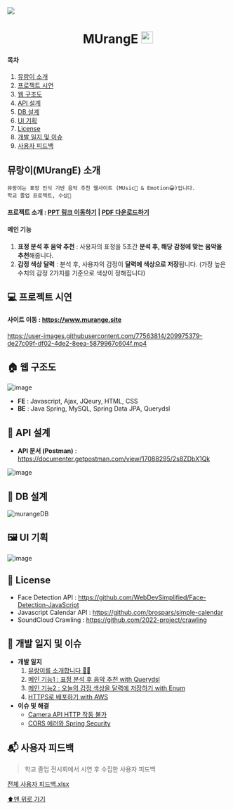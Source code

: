 
<img src="https://user-images.githubusercontent.com/77563814/202142308-614a5630-8757-44f6-bf08-cd388874750d.png" href="src/main/resources/static/images/murange.pdf"/>

<h1 align="center"> MUrangE <img src="https://user-images.githubusercontent.com/77563814/209101841-f736b358-8f22-4988-b24d-5ddd057a6edf.png" width="27" height="27"/> </h1>

#### 목차 

1. [뮤랑이 소개](#뮤랑이murange-소개)
2. [프로젝트 시연](#-프로젝트-시연)
3. [웹 구조도](#-웹-구조도)
4. [API 설계](#-api-설계)
5. [DB 설계](#-db-설계)
6. [UI 기획](#-ui-기획)
7. [License](#-license)
8. [개발 일지 및 이슈](#-개발-일지-및-이슈)
9. [사용자 피드백](#-사용자-피드백)

## 뮤랑이(MUrangE) 소개

    뮤랑이는 표정 인식 기반 음악 추천 웹사이트 (MUsic🎵 & Emotion😀)입니다.
    학교 졸업 프로젝트, 수상🎉

#### 프로젝트 소개 : [PPT 링크 이동하기](src/main/resources/static/images/murange.pdf) | [PDF 다운로드하기](https://github.com/2022-project/MU_rang_E/files/10293762/murange.pdf)

#### 메인 기능

1. **표정 분석 후 음악 추천** :  사용자의 표정을 5초간 **분석 후, 해당 감정에 맞는 음악을 추천**해줍니다.
2. **감정 색상 달력** : 분석 후, 사용자의 감정이 **달력에 색상으로 저장**됩니다. (가장 높은 수치의 감정 2가지를 기준으로 색상이 정해집니다)




## 💻 프로젝트 시연

#### 사이트 이동 : https://www.murange.site

https://user-images.githubusercontent.com/77563814/209975379-de27c09f-df02-4de2-8eea-5879967c604f.mp4

## 🏠 웹 구조도

![image](https://user-images.githubusercontent.com/77563814/198512288-ecb70706-b587-4c3f-802b-e5c4657dd03e.png)

- **FE** : Javascript, Ajax, JQeury, HTML, CSS
- **BE** : Java Spring, MySQL, Spring Data JPA, Querydsl

## 📁 API 설계

- **API 문서 (Postman)** : https://documenter.getpostman.com/view/17088295/2s8ZDbX1Qk

![image](https://user-images.githubusercontent.com/77563814/214326515-5afd91b6-ecc5-487e-bd9c-c7037e6105d3.png)

## 📂 DB 설계

![murangeDB](https://user-images.githubusercontent.com/77563814/209538865-e16752b1-8785-42f7-b929-e816f777dc8a.png)

## 🖼 UI 기획

![image](https://user-images.githubusercontent.com/77563814/193090214-6f6e2ff0-022e-4045-8e94-60dd72965cdd.png)

## 📑 License

- Face Detection API : https://github.com/WebDevSimplified/Face-Detection-JavaScript
- Javascript Calendar API : https://github.com/brospars/simple-calendar
- SoundCloud Crawling : https://github.com/2022-project/crawling

## 📝 개발 일지 및 이슈
- **개발 일지**
  1. [뮤랑이를 소개합니다 🎵😀](https://sooyoungh.github.io/murange-1)
  2. [메인 기능1 : 표정 분석 후 음악 추천 with Querydsl](https://sooyoungh.github.io/murange-3)
  3. [메인 기능2 : 오늘의 감정 색상을 달력에 저장하기 with Enum](https://sooyoungh.github.io/murange-4)
  8. [HTTPS로 배포하기 with AWS](https://sooyoungh.github.io/murange-8)
- **이슈 및 해결**
    - [Camera API HTTP 작동 불가](https://sooyoungh.github.io/murange-issue-1)
    - [CORS 에러와 Spring Security](https://sooyoungh.github.io/murange-issue-2)

## 📬 사용자 피드백

> 학교 졸업 전시회에서 시연 후 수집한 사용자 피드백


[전체 사용자 피드백.xlsx](https://github.com/2022-project/MU_rang_E/files/10293756/default.xlsx)

[⬆맨 위로 가기](#목차)
